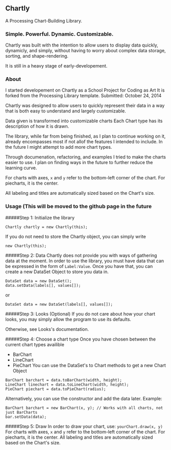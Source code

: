 ## Chartly

A Processing Chart-Building Library.

### Simple. Powerful. Dynamic. Customizable. 
Chartly was built with the intention to allow users to display data quickly, dynamicly, and simply, without having to worry about complex data storage, sorting, and shape-rendering.

It is still in a heavy stage of early-developement.

### About
I started developement on Chartly as a School Project for Coding as Art
It is forked from the Processing Library template.
Submitted: October 24, 2014

Chartly was designed to allow users to quickly represent 
their data in a way that is both easy to understand
and largely customizable.

Data given is transformed into customizable charts
Each Chart type has its description of how it is drawn.

The library, while far from being finished, as I plan to continue working on it, already encompasses most if not allof the features I intended to include. In the future I might attempt to add more chart types.

Through documenation, refactoring, and examples I tried to make the 
charts easier to use. I plan on finding ways in the future  to further reduce the learning curve.

For charts with axes, ```x``` and ```y``` refer to the bottom-left corner of the
chart. For piecharts, it is the center.

All labeling and titles are automatically sized based on the
Chart's size.

### Usage (This will be moved to the github page in the future

#####Step 1: Initialize the library

```
Chartly chartly = new Chartly(this);
```

If you do not need to store the Chartly object, you can simply write

```
new Chartly(this);
```

#####Step 2: Data
Chartly does not provide you with ways of gathering data at the moment. In order to use the library, you must have data that can be expressed in the form of ```Label:Value```. Once you have that, you can create a new DataSet
Object to store you data in.

```
DataSet data = new DataSet();
data.setData(labels[], values[]);
```

or

```
DataSet data = new DataSet(labels[], values[]);
```

#####Step 3: Looks (Optional)
If you do not care about how your chart looks, you may simply
allow the program to use its defaults.

Otherwise, see Looks's documentation.

#####Step 4: Choose a chart type
Once you have chosen between the current chart types availible
- BarChart
- LineChart
- PieChart
You can use the DataSet's to Chart methods to get a new Chart Object

```
BarChart barchart = data.toBarChart(width, height);
LineChart linechart = data.toLineChart(width, height);
PieChart piechart = data.toPieChart(radius);
```

Alternatively, you can use the constructor and add the data later.
Example:
```
BarChart barchart = new BarChart(x, y); // Works with all charts, not just BarCharts
bar.setData(data);
```

#####Step 5: Draw
In order to draw your chart, use:
```yourChart.draw(x, y)```
For charts with axes, ```x``` and ```y``` refer to the bottom-left corner of the chart. For piecharts, it is the center. 
All labeling and titles are automatically sized based on the Chart's size.
 
